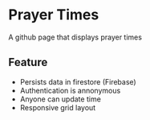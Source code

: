 # Prayer Times
A github page that displays prayer times

## Feature
- Persists data in firestore (Firebase)
- Authentication is annonymous
- Anyone can update time
- Responsive grid layout
